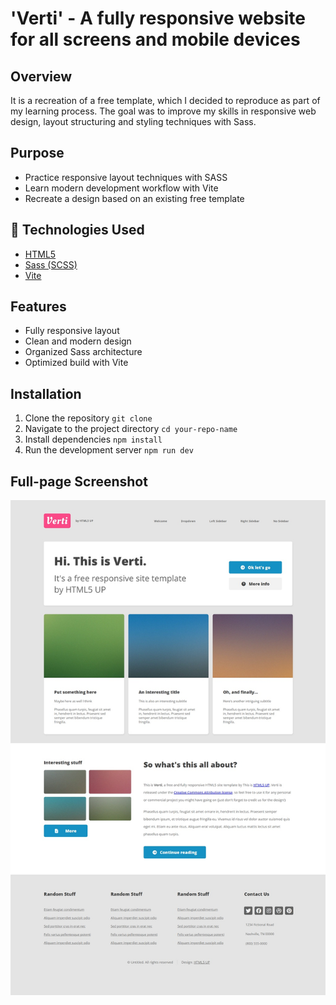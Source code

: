 # 'Verti' - A fully responsive website for all screens and mobile devices

## Overview

It is a recreation of a free template, which I decided to reproduce as part of my learning process. The goal was to improve my skills in responsive web design, layout structuring and styling techniques with Sass.

## Purpose

- Practice responsive layout techniques with SASS
- Learn modern development workflow with Vite
- Recreate a design based on an existing free template

## 🚀 Technologies Used

- [HTML5](https://developer.mozilla.org/en-US/docs/Glossary/HTML5)
- [Sass (SCSS)](https://sass-lang.com/)
- [Vite](https://vite.dev/)

## Features

- Fully responsive layout
- Clean and modern design
- Organized Sass architecture
- Optimized build with Vite

## Installation

1. Clone the repository `git clone`
2. Navigate to the project directory `cd your-repo-name`
3. Install dependencies `npm install`
4. Run the development server `npm run dev`

## Full-page Screenshot
![Verti](/Verti/assets/verti.jpg)
